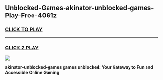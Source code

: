 
## Unblocked-Games-akinator-unblocked-games-Play-Free-4061z
<h3>
<a href="https://premium76.site?title=akinator-unblocked-games&ref=20M">CLICK TO PLAY</a></h3>
<hr>

<h3>
<a href="https://premium76.site?title=akinator-unblocked-games&ref=20M">CLICK 2 PLAY</a>
  
</h3>

<a href="https://premium76.site?title=akinator-unblocked-games&ref=19M"><img src="https://clearcache.store/games.png"></a>


**akinator-unblocked-games games unblocked: Your Gateway to Fun and Accessible Online Gaming**
